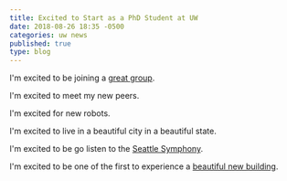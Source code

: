 ```yaml
---
title: Excited to Start as a PhD Student at UW
date: 2018-08-26 18:35 -0500
categories: uw news
published: true
type: blog
---
```


I'm excited to be joining a [great group](http://hcrlab.cs.washington.edu).

I'm excited to meet my new peers.

I'm excited for new robots.

I'm excited to live in a beautiful city in a beautiful state.

I'm excited to be go listen to the [Seattle Symphony](https://www.seattlesymphony.org).

I'm excited to be one of the first to experience a [beautiful new building](https://www.cs.washington.edu/supportcse/cse2).
